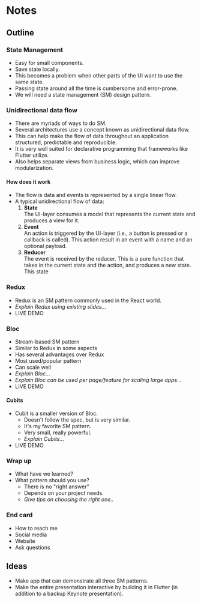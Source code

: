 # Notes

## Outline

### State Management

- Easy for small components.
- Save state locally.
- This becomes a problem when other parts of the UI want to use the same state.
- Passing state around all the time is cumbersome and error-prone.
- We will need a state management (SM) design pattern.

### Unidirectional data flow

- There are myriads of ways to do SM.
- Several architectures use a concept known as unidirectional data flow.
- This can help make the flow of data throughout an application structured, predictable and reproducible.
- It is very well suited for declarative programming that frameworks like Flutter utilize.
- Also helps separate views from business logic, which can improve modularization.

#### How does it work

- The flow is data and events is represented by a single linear flow.
- A typical unidirectional flow of data:
  1. **State**<br/>
     The UI-layer consumes a model that represents the current state and produces a view for it.
  2. **Event**<br/>
     An action is triggered by the UI-layer (i.e., a button is pressed or a callback is called). This action result in an event with a name and an optional payload.
  3. **Reducer**<br/>
     The event is received by the reducer. This is a pure function that takes in the current state and the action, and produces a new state. This state

### Redux

- Redux is an SM pattern commonly used in the React world.
- _Explain Redux using existing slides..._
- LIVE DEMO

### Bloc

- Stream-based SM pattern
- Similar to Redux in some aspects
- Has several advantages over Redux
- Most used/popular pattern
- Can scale well
- _Explain Bloc..._
- _Explain Bloc can be used per page/feature for scaling large apps..._
- LIVE DEMO

#### Cubits

- Cubit is a smaller version of Bloc.
  - Doesn't follow the spec, but is very similar.
  - It's my favorite SM pattern.
  - Very small, really powerful.
  - _Explain Cubits..._
- LIVE DEMO

### Wrap up

- What have we learned?
- What pattern should you use?
  - There is no "right answer"
  - Depends on your project needs.
  - _Give tips on choosing the right one.._

### End card

- How to reach me
- Social media
- Website
- Ask questions

## Ideas

- Make app that can demonstrate all three SM patterns. 
- Make the entire presentation interactive by building it in Flutter (in addition to a backup Keynote presentation).